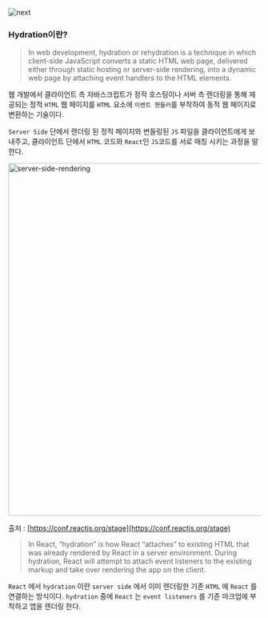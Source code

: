 ![next](https://user-images.githubusercontent.com/46440898/225577042-8be8411c-2058-4655-a016-d27d4e245c49.png)

### Hydration이란?

> In web development, hydration or rehydration is a technique in which client-side JavaScript converts a static HTML web page, delivered either through static hosting or server-side rendering, into a dynamic web page by attaching event handlers to the HTML elements.

웹 개발에서 클라이언트 측 자바스크립트가 정적 호스팅이나 서버 측 렌더링을 통해 제공되는 정적 `HTML` 웹 페이지를 `HTML` 요소에 `이벤트 핸들러`를 부착하여 동적 웹 페이지로 변환하는 기술이다.

`Server Side` 단에서 렌더링 된 정적 페이지와 번들링된 `JS` 파일을 클라이언트에게 보내주고, 클라이언트 단에서 `HTML` 코드와 `React`인 `JS`코드를 서로 매칭 시키는 과정을 말한다.

<img width="705" alt="server-side-rendering" src="https://user-images.githubusercontent.com/46440898/225579616-4e7e7f32-4a31-4fb9-936c-2f241a5133a9.png">

출처 : [https://conf.reactjs.org/stage](https://conf.reactjs.org/stage)

> In React, “hydration” is how React “attaches” to existing HTML that was already rendered by React in a server environment. During hydration, React will attempt to attach event listeners to the existing markup and take over rendering the app on the client.

`React` 에서 `hydration` 이란 `server side` 에서 이미 렌더링한 기존 `HTML` 에 `React` 를 연결하는 방식이다. `hydration` 중에 `React` 는 `event listeners` 를 기존 마크업에 부착하고 앱을 렌더링 한다.
